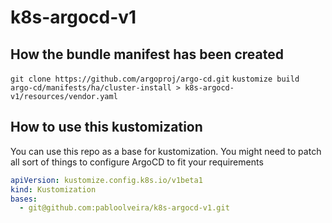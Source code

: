 # k8s-argocd-v1

## How the bundle manifest has been created

`git clone https://github.com/argoproj/argo-cd.git`
`kustomize build argo-cd/manifests/ha/cluster-install > k8s-argocd-v1/resources/vendor.yaml`

## How to use this kustomization
You can use this repo as a base for kustomization. You might need to patch all sort of things to configure ArgoCD to fit your requirements

``` yaml
apiVersion: kustomize.config.k8s.io/v1beta1
kind: Kustomization
bases:
  - git@github.com:pabloolveira/k8s-argocd-v1.git
```

